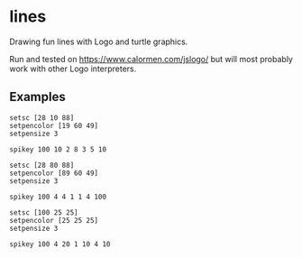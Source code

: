 # lines
Drawing fun lines with Logo and turtle graphics.

Run and tested on https://www.calormen.com/jslogo/ but will most probably work with other Logo interpreters.


## Examples

```logo
setsc [28 10 88]
setpencolor [19 60 49]
setpensize 3

spikey 100 10 2 8 3 5 10
```


```logo
setsc [28 80 88]
setpencolor [89 60 49]
setpensize 3

spikey 100 4 4 1 1 4 100
```

```logo
setsc [100 25 25]
setpencolor [25 25 25]
setpensize 3

spikey 100 4 20 1 10 4 10
```

